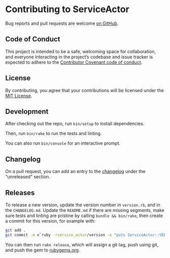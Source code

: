 # Contributing to ServiceActor

Bug reports and pull requests are welcome
[on GitHub](https://github.com/sunny/actor).

## Code of Conduct

This project is intended to be a safe, welcoming space for collaboration, and
everyone interacting in the project’s codebase and issue tracker is expected to
adhere to the [Contributor Covenant code of
conduct](https://github.com/sunny/actor/blob/main/CODE_OF_CONDUCT.md).

## License

By contributing, you agree that your contributions will be licensed under the
[MIT License](https://choosealicense.com/licenses/mit/).

## Development

After checking out the repo, run `bin/setup` to install dependencies.

Then, run `bin/rake` to run the tests and linting.

You can also run `bin/console` for an interactive prompt.

## Changelog

On a pull request, you can add an entry to the
[changelog](https://github.com/sunny/actor/blob/main/CHANGELOG.md) under the
“unreleased” section.

## Releases

To release a new version, update the version number in `version.rb`, and in the
`CHANGELOG.md`. Update the `README.md` if there are missing segments, make sure
tests and linting are pristine by calling `bundle && bin/rake`, then create a
commit for this version, for example with:

```sh
git add .
git commit -m v`ruby -rservice_actor/version -e "puts ServiceActor::VERSION"`
```

You can then run `rake release`, which will assign a git tag, push using git,
and push the gem to [rubygems.org](https://rubygems.org).

